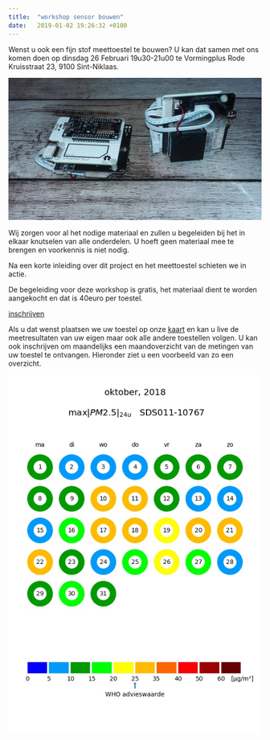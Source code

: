 ```yaml
---
title:  "workshop sensor bouwen"
date:   2019-01-02 19:26:32 +0100
---
```


Wenst u ook een fijn stof meettoestel te bouwen? U kan dat samen met ons komen
doen op dinsdag 26 Februari 19u30-21u00 te Vormingplus Rode Kruisstraat 23,
9100 Sint-Niklaas.

![afbeelding sensor](/assets/20180924_sensor.jpg)

Wij zorgen voor al het nodige materiaal en zullen u begeleiden bij het in
elkaar knutselen van alle onderdelen. U hoeft geen materiaal mee te brengen en
voorkennis is niet nodig.

Na een korte inleiding over dit project en het meettoestel schieten we in
actie.

De begeleiding voor deze workshop is gratis, het materiaal dient te worden
aangekocht en dat is 40euro per toestel.

[inschrijven][inschrijven-vormingplus]

Als u dat wenst plaatsen we uw toestel op onze [kaart][kaart] en kan u live de
meetresultaten van uw eigen maar ook alle andere toestellen volgen. U kan ook
inschrijven om maandelijks een maandoverzicht van de metingen van uw
toestel te ontvangen. Hieronder ziet u een voorbeeld van zo een overzicht.

![overzicht-pm2.5](/assets/2018-10_SDS011-10767_pm2.5.jpg)


[inschrijven-vormingplus]: https://www.vormingpluswd.be/bouw-zelf-je-fijnstofsensor
[kaart]: /kaart
